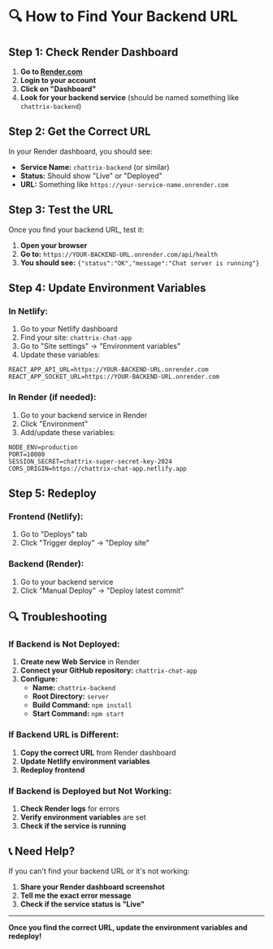 # 🔍 How to Find Your Backend URL

## Step 1: Check Render Dashboard

1. **Go to [Render.com](https://render.com)**
2. **Login to your account**
3. **Click on "Dashboard"**
4. **Look for your backend service** (should be named something like `chattrix-backend`)

## Step 2: Get the Correct URL

In your Render dashboard, you should see:
- **Service Name:** `chattrix-backend` (or similar)
- **Status:** Should show "Live" or "Deployed"
- **URL:** Something like `https://your-service-name.onrender.com`

## Step 3: Test the URL

Once you find your backend URL, test it:

1. **Open your browser**
2. **Go to:** `https://YOUR-BACKEND-URL.onrender.com/api/health`
3. **You should see:** `{"status":"OK","message":"Chat server is running"}`

## Step 4: Update Environment Variables

### In Netlify:
1. Go to your Netlify dashboard
2. Find your site: `chattrix-chat-app`
3. Go to "Site settings" → "Environment variables"
4. Update these variables:

```
REACT_APP_API_URL=https://YOUR-BACKEND-URL.onrender.com
REACT_APP_SOCKET_URL=https://YOUR-BACKEND-URL.onrender.com
```

### In Render (if needed):
1. Go to your backend service in Render
2. Click "Environment"
3. Add/update these variables:

```
NODE_ENV=production
PORT=10000
SESSION_SECRET=chattrix-super-secret-key-2024
CORS_ORIGIN=https://chattrix-chat-app.netlify.app
```

## Step 5: Redeploy

### Frontend (Netlify):
1. Go to "Deploys" tab
2. Click "Trigger deploy" → "Deploy site"

### Backend (Render):
1. Go to your backend service
2. Click "Manual Deploy" → "Deploy latest commit"

## 🔍 Troubleshooting

### If Backend is Not Deployed:
1. **Create new Web Service** in Render
2. **Connect your GitHub repository:** `chattrix-chat-app`
3. **Configure:**
   - **Name:** `chattrix-backend`
   - **Root Directory:** `server`
   - **Build Command:** `npm install`
   - **Start Command:** `npm start`

### If Backend URL is Different:
1. **Copy the correct URL** from Render dashboard
2. **Update Netlify environment variables**
3. **Redeploy frontend**

### If Backend is Deployed but Not Working:
1. **Check Render logs** for errors
2. **Verify environment variables** are set
3. **Check if the service is running**

## 📞 Need Help?

If you can't find your backend URL or it's not working:

1. **Share your Render dashboard screenshot**
2. **Tell me the exact error message**
3. **Check if the service status is "Live"**

---

**Once you find the correct URL, update the environment variables and redeploy!** 